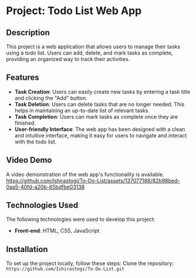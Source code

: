 # Project: Todo List Web App

## Description
This project is a web application that allows users to manage their tasks using a todo list. Users can add, delete, and mark tasks as complete, providing an organized way to track their activities.

## Features
- **Task Creation**: Users can easily create new tasks by entering a task title and clicking the "Add" button.
- **Task Deletion**: Users can delete tasks that are no longer needed. This helps in maintaining an up-to-date list of relevant tasks.
- **Task Completion**: Users can mark tasks as complete once they are finished.
- **User-friendly Interface**: The web app has been designed with a clean and intuitive interface, making it easy for users to navigate and interact with the todo list.

## Video Demo
A video demonstration of the web app's functionality is available. 
https://github.com/Ishirastogi/To-Do-List/assets/137077186/82b98bed-0aa5-40fd-a20b-65bdfbe03138



## Technologies Used
The following technologies were used to develop this project:
- **Front-end**: HTML, CSS, JavaScript

## Installation
To set up the project locally, follow these steps:
Clone the repository: `https://github.com/Ishirastogi/To-Do-List.git`
